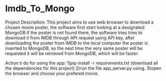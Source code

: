 # Imdb_To_Mongo
Project Description:
This project aims to use web browser to download a chosen movie poster,
the software first start looking at a designated MongoDB if the poster is not found there,
the software tries tries to download it from IMDB through API request using API key,
after downloading the poster from IMDB to the local computer the poster is inserted to MongoDB,
so the next time the very same poster will be requested it will be retrieved from MongoDB,
which will be faster.

Action ti do for using the app:
1)pip install -r requirements.txt (download all the dependencies for this project)
2)run the file app_server.py using.
3)open the browser and choose your prefered movie.